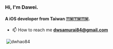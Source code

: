 <h3 align="left">Hi, I'm Dawei.</h3>
<h4 align="left">A iOS developer from Taiwan 🇹🇼🇹🇼🇹🇼.</h4>

- 📫 How to reach me **dwsamurai84@gmail.com**
<p>&nbsp;<img align="center" src="https://github-readme-stats.vercel.app/api?username=dwhao84&show_icons=true&locale=en" alt="dwhao84" /></p>
